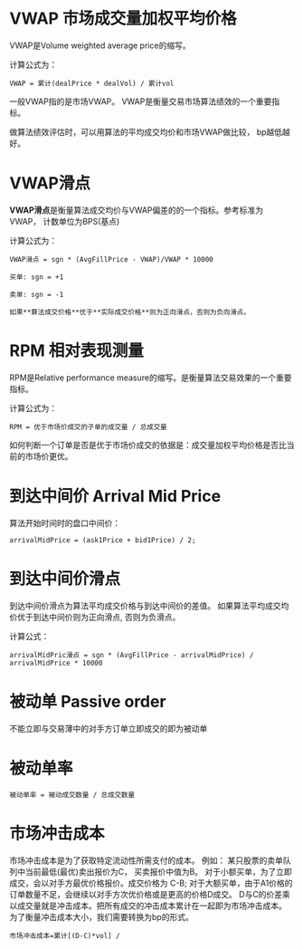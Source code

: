 # VWAP 市场成交量加权平均价格

VWAP是Volume weighted average price的缩写。

计算公式为：

	VWAP = 累计(dealPrice * dealVol) / 累计vol

一般VWAP指的是市场VWAP。
VWAP是衡量交易市场算法绩效的一个重要指标。

做算法绩效评估时，可以用算法的平均成交均价和市场VWAP做比较， bp越低越好。

# VWAP滑点

**VWAP滑点**是衡量算法成交均价与VWAP偏差的的一个指标。参考标准为VWAP， 计数单位为BPS(基点)

计算公式为：

	VWAP滑点 = sgn * (AvgFillPrice - VWAP)/VWAP * 10000

	买单: sgn = +1

	卖单: sgn = -1

	如果**算法成交价格**优于**实际成交价格**则为正向滑点，否则为负向滑点。


# RPM 相对表现测量 

RPM是Relative performance measure的缩写。是衡量算法交易效果的一个重要指标。

计算公式为：

	RPM = 优于市场价成交的子单的成交量 / 总成交量

如何判断一个订单是否是优于市场价成交的依据是：成交量加权平均价格是否比当前的市场价更优。

# 到达中间价 Arrival Mid Price

算法开始时间时的盘口中间价：

	arrivalMidPrice = (ask1Price + bid1Price) / 2;

# 到达中间价滑点

到达中间价滑点为算法平均成交价格与到达中间价的差值。
如果算法平均成交均价优于到达中间价则为正向滑点, 否则为负滑点。

计算公式：
	
	arrivalMidPric滑点 = sgn * (AvgFillPrice - arrivalMidPrice) / arrivalMidPrice * 10000

# 被动单 Passive order

不能立即与交易薄中的对手方订单立即成交的即为被动单

# 被动单率


	被动单率 = 被动成交数量 / 总成交数量

# 市场冲击成本

市场冲击成本是为了获取特定流动性所需支付的成本。
例如：
	某只股票的卖单队列中当前最低(最优)卖出报价为C， 买卖报价中值为B。
	对于小额买单，为了立即成交，会以对手方最优价格报价。成交价格为 C-B;
	对于大额买单，由于A1价格的订单数量不足，会继续以对手方次优价格或是更高的价格D成交。
	D与C的价差乘以成交量就是冲击成本。把所有成交的冲击成本累计在一起即为市场冲击成本。
	为了衡量冲击成本大小，我们需要转换为bp的形式。

	市场冲击成本=累计[(D-C)*vol] / 
	
